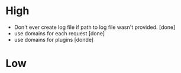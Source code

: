# High
 - Don't ever create log file if path to log file wasn't provided.
   [done]
 - use domains for each request [done]
 - use domains for plugins [donde]

# Low
